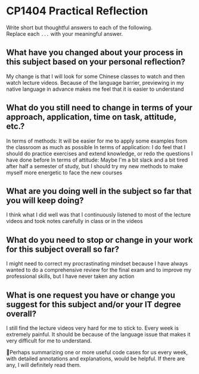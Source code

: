 # CP1404 Practical Reflection

Write short but thoughtful answers to each of the following.  
Replace each `...` with your meaningful answer.

## What have you changed about your process in this subject based on your personal reflection?

My change is that I will look for some Chinese classes to watch and then watch lecture videos.
Because of the language barrier, previewing in my native language in advance makes me feel that it is easier to understand

## What do you still need to change in terms of your approach, application, time on task, attitude, etc.?

In terms of methods: It will be easier for me to apply some examples from the classroom as much as possible
In terms of application: I do feel that I should do practice exercises and extend knowledge, or redo the questions I have done before
In terms of attitude: Maybe I'm a bit slack and a bit tired after half a semester of study, but I should try my new methods to make
myself more energetic to face the new courses

## What are you doing well in the subject so far that you will keep doing?

I think what I did well was that I continuously listened to most of the lecture videos 
and took notes carefully in class or in the videos

## What do you need to stop or change in your work for this subject overall so far?

I might need to correct my procrastinating mindset because I have always wanted to do a comprehensive review for the final exam 
and to improve my professional skills, but I have never taken any action

## What is one request you have or change you suggest for this subject and/or your IT degree overall?

I still find the lecture videos very hard for me to stick to. Every week is extremely painful. 
It should be because of the language issue that makes it very difficult for me to understand. 

🌟Perhaps summarizing one or more useful code cases for us every week, 
with detailed annotations and explanations, would be helpful. If there are any, I will definitely read them.

